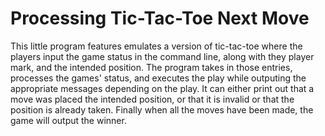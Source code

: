 # Processing Tic-Tac-Toe Next Move
This little program features emulates a version of tic-tac-toe where the players input the game status in the command line, along with they player mark, and the intended position. The program takes in those entries, processes the games' status, and executes the play while outputing the appropriate messages depending on the play. It can either print out that a move was placed the intended position, or that it is invalid or that the position is already taken. Finally when all the moves have been made, the game will output the winner. 